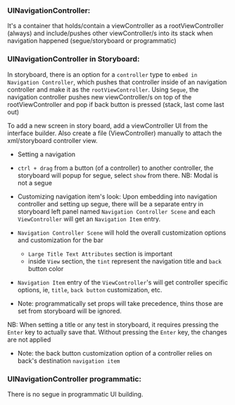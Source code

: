 ### UINavigationController:
It's a container that holds/contain a viewController as a rootViewController (always) and include/pushes other viewController/s into its stack when navigation happened (segue/storyboard or programmatic)

### UINavigationController in Storyboard:
In storyboard, there is an option for a `controller` type to `embed in Navigation Controller`, which pushes that controller inside of an navigation controller and make it as the `rootViewController`. Using `Segue`, the navigation controller pushes new viewController/s on top of the rootViewController and pop if back button is pressed (stack, last come last out)

To add a new screen in story board, add a viewController UI from the interface  builder. Also create a file (ViewController) manually to attach the xml/storyboard controller view. 

* Setting a navigation
- `ctrl + drag` from a button (of a controller) to another controller, the storyboard will popup for segue, select `show` from there. NB: Modal is not a segue 

* Customizing navigation item's look:
Upon embedding into navigation controller and setting up segue, there will be a separate entry in storyboard left panel named `Navigation Controller Scene` and each `ViewController` will get an `Navigation Item` entry. 

- `Navigation Controller Scene` will hold the overall customization options and customization for the bar
    - `Large Title Text Attributes` section is important
    - inside `View` section, the `tint` represent the navigation title and `back` button color
- `Navigation Item` entry of the `ViewController`'s will get controller specific options, ie, `title`, `back button` customization, etc. 

- Note: programmatically set props will take precedence, thins those are set from storyboard will be ignored. 

NB: When setting a title or any test in storyboard, it requires pressing the `Enter` key to actually save that. Without pressing the `Enter` key, the changes are not applied

- Note: the back button customization option of a controller relies on back's destination `navigation item`  

### UINavigationController programmatic:
There is no segue in programmatic UI building.